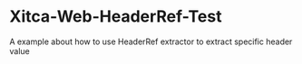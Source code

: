 # Xitca-Web-HeaderRef-Test
A example about how to use HeaderRef extractor to extract specific header value
